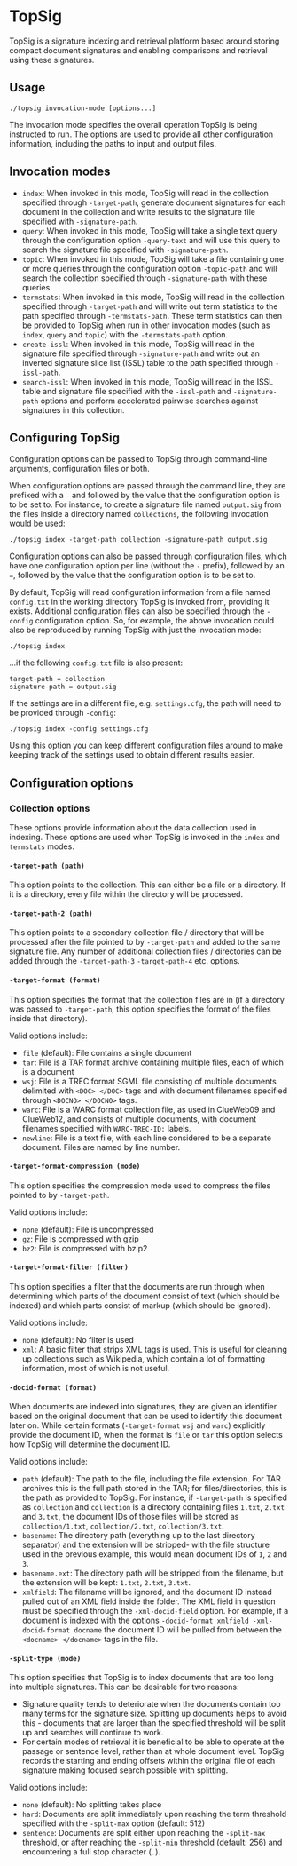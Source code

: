 # TopSig
TopSig is a signature indexing and retrieval platform based around storing compact document signatures and enabling comparisons and retrieval using these signatures.

## Usage
```
./topsig invocation-mode [options...]
```

The invocation mode specifies the overall operation TopSig is being instructed to run. The options are used to provide all other configuration information, including the paths to input and output files.

## Invocation modes

* `index`: When invoked in this mode, TopSig will read in the collection specified through `-target-path`, generate document signatures for each document in the collection and write results to the signature file specified with `-signature-path`.
* `query`: When invoked in this mode, TopSig will take a single text query through the configuration option `-query-text` and will use this query to search the signature file specified with `-signature-path`.
* `topic`: When invoked in this mode, TopSig will take a file containing one or more queries through the configuration option `-topic-path` and will search the collection specified through `-signature-path` with these queries.
* `termstats`: When invoked in this mode, TopSig will read in the collection specified through `-target-path` and will write out term statistics to the path specified through `-termstats-path`. These term statistics can then be provided to TopSig when run in other invocation modes (such as `index`, `query` and `topic`) with the `-termstats-path` option.
* `create-issl`: When invoked in this mode, TopSig will read in the signature file specified through `-signature-path` and write out an inverted signature slice list (ISSL) table to the path specified through `-issl-path`.
* `search-issl`: When invoked in this mode, TopSig will read in the ISSL table and signature file specified with the `-issl-path` and `-signature-path` options and perform accelerated pairwise searches against signatures in this collection.

## Configuring TopSig

Configuration options can be passed to TopSig through command-line arguments, configuration files or both.

When configuration options are passed through the command line, they are prefixed with a `-` and followed by the value that the configuration option is to be set to. For instance, to create a signature file named `output.sig` from the files inside a directory named `collections`, the following invocation would be used:
```
./topsig index -target-path collection -signature-path output.sig
```

Configuration options can also be passed through configuration files, which have one configuration option per line (without the `-` prefix), followed by an `=`, followed by the value that the configuration option is to be set to.

By default, TopSig will read configuration information from a file named `config.txt` in the working directory TopSig is invoked from, providing it exists. Additional configuration files can also be specified through the `-config` configuration option. So, for example, the above invocation could also be reproduced by running TopSig with just the invocation mode:
```
./topsig index
```
...if the following `config.txt` file is also present:
```
target-path = collection
signature-path = output.sig
```
If the settings are in a different file, e.g. `settings.cfg`, the path will need to be provided through `-config`:
```
./topsig index -config settings.cfg
```
Using this option you can keep different configuration files around to make keeping track of the settings used to obtain different results easier.

## Configuration options

### Collection options

These options provide information about the data collection used in indexing. These options are used when TopSig is invoked in the `index` and `termstats` modes.

#### `-target-path (path)`

This option points to the collection. This can either be a file or a directory. If it is a directory, every file within the directory will be processed.

#### `-target-path-2 (path)`

This option points to a secondary collection file / directory that will be processed after the file pointed to by `-target-path` and added to the same signature file. Any number of additional collection files / directories can be added through the `-target-path-3` `-target-path-4` etc. options.

#### `-target-format (format)`

This option specifies the format that the collection files are in (if a directory was passed to `-target-path`, this option specifies the format of the files inside that directory).

Valid options include:
- `file` (default): File contains a single document
- `tar`: File is a TAR format archive containing multiple files, each of which is a document
- `wsj`: File is a TREC format SGML file consisting of multiple documents delimited with `<DOC> </DOC>` tags and with document filenames specified through `<DOCNO> </DOCNO>` tags.
- `warc`: File is a WARC format collection file, as used in ClueWeb09 and ClueWeb12, and consists of multiple documents, with document filenames specified with `WARC-TREC-ID:` labels.
- `newline`: File is a text file, with each line considered to be a separate document. Files are named by line number.

#### `-target-format-compression (mode)`

This option specifies the compression mode used to compress the files pointed to by `-target-path`.

Valid options include:
- `none` (default): File is uncompressed
- `gz`: File is compressed with gzip
- `bz2`: File is compressed with bzip2

#### `-target-format-filter (filter)`

This option specifies a filter that the documents are run through when determining which parts of the document consist of text (which should be indexed) and which parts consist of markup (which should be ignored).

Valid options include:
- `none` (default): No filter is used
- `xml`: A basic filter that strips XML tags is used. This is useful for cleaning up collections such as Wikipedia, which contain a lot of formatting information, most of which is not useful.

#### `-docid-format (format)`

When documents are indexed into signatures, they are given an identifier based on the original document that can be used to identify this document later on. While certain formats (`-target-format` `wsj` and `warc`) explicitly provide the document ID, when the format is `file` or `tar` this option selects how TopSig will determine the document ID.

Valid options include:
- `path` (default): The path to the file, including the file extension. For TAR archives this is the full path stored in the TAR; for files/directories, this is the path as provided to TopSig. For instance, if `-target-path` is specified as `collection` and `collection` is a directory containing files `1.txt`, `2.txt` and `3.txt`, the document IDs of those files will be stored as `collection/1.txt`, `collection/2.txt`, `collection/3.txt`.
- `basename`: The directory path (everything up to the last directory separator) and the extension will be stripped- with the file structure used in the previous example, this would mean document IDs of `1`, `2` and `3`.
- `basename.ext`: The directory path will be stripped from the filename, but the extension will be kept: `1.txt`, `2.txt`, `3.txt`.
- `xmlfield`: The filename will be ignored, and the document ID instead pulled out of an XML field inside the folder. The XML field in question must be specified through the `-xml-docid-field` option. For example, if a document is indexed with the options `-docid-format xmlfield -xml-docid-format docname` the document ID will be pulled from between the `<docname> </docname>` tags in the file.

#### `-split-type (mode)`

This option specifies that TopSig is to index documents that are too long into multiple signatures. This can be desirable for two reasons:

* Signature quality tends to deteriorate when the documents contain too many terms for the signature size. Splitting up documents helps to avoid this - documents that are larger than the specified threshold will be split up and searches will continue to work.
* For certain modes of retrieval it is beneficial to be able to operate at the passage or sentence level, rather than at whole document level. TopSig records the starting and ending offsets within the original file of each signature making focused search possible with splitting.

Valid options include:
- `none` (default): No splitting takes place
- `hard`: Documents are split immediately upon reaching the term threshold specified with the `-split-max` option (default: 512)
- `sentence`: Documents are split either upon reaching the `-split-max` threshold, or after reaching the `-split-min` threshold (default: 256) and encountering a full stop character (`.`).


